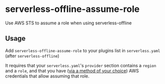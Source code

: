 # serverless-offline-assume-role

Use AWS STS to assume a role when using serverless-offline

## Usage

Add `serverless-offline-assume-role` to your plugins list in `serverless.yaml` (after `serverless-offline`)

It requires that your `serverless.yaml`'s `provider` section contains a `region` and a `role`, and that you have ([via a method of your choice](https://docs.aws.amazon.com/sdk-for-javascript/v2/developer-guide/configuring-the-jssdk.html)) AWS credentials that allow assuming that role.
